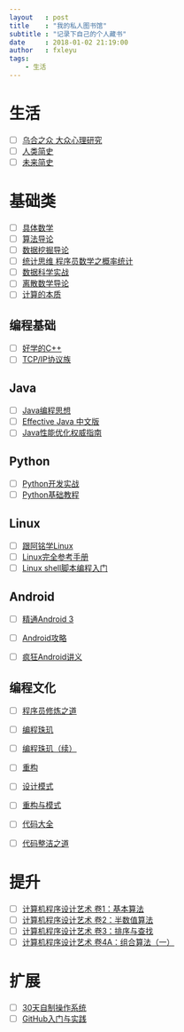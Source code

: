 ```yaml
---
layout   : post
title    : "我的私人图书馆"
subtitle : "记录下自己的个人藏书"
date     : 2018-01-02 21:19:00
author   : fxleyu
tags:
    - 生活
---
```


# 生活
- [ ] [乌合之众 大众心理研究](https://book.douban.com/subject/1012611/)
- [ ] [人类简史](https://book.douban.com/subject/25985021/)
- [ ] [未来简史](https://book.douban.com/subject/26943161/)

# 基础类
- [ ] [具体数学](https://book.douban.com/subject/21323941/)
- [ ] [算法导论](https://book.douban.com/subject/20432061/)
- [ ] [数据挖掘导论](https://book.douban.com/subject/5377669/)
- [ ] [统计思维 程序员数学之概率统计](https://book.douban.com/subject/24381562/)
- [ ] [数据科学实战](https://book.douban.com/subject/26320485/)
- [ ] [离散数学导论](https://book.douban.com/subject/1219002/)
- [ ] [计算的本质](https://book.douban.com/subject/26148763/)

## 编程基础
- [ ] [好学的C++](https://book.douban.com/subject/7063668/)
- [ ] [TCP/IP协议族](https://book.douban.com/subject/1801180/)

## Java
- [ ] [Java编程思想](https://book.douban.com/subject/2130190/)
- [ ] [Effective Java 中文版](https://book.douban.com/subject/3360807/)
- [ ] [Java性能优化权威指南](https://book.douban.com/subject/25828043/)

## Python
- [ ] [Python开发实战](https://book.douban.com/subject/25880219/)
- [ ] [Python基础教程](https://book.douban.com/subject/25880388/)

## Linux
- [ ] [跟阿铭学Linux](https://book.douban.com/subject/26005630/)
- [ ] [Linux完全参考手册](https://book.douban.com/subject/3519374/)
- [ ] [Linux shell脚本编程入门](https://book.douban.com/subject/25980976/)

## Android
- [ ] [精通Android 3](https://book.douban.com/subject/6902972/)
- [ ] [Android攻略](https://book.douban.com/subject/10793952/)
- [ ] [疯狂Android讲义](https://book.douban.com/subject/26410861/)


## 编程文化
- [ ] [程序员修炼之道](https://book.douban.com/subject/5387402/)
- [ ] [编程珠玑](https://book.douban.com/subject/3227098/)
- [ ] [编程珠玑（续）](https://book.douban.com/subject/6124333/)
- [ ] [重构](https://book.douban.com/subject/4262627/)
- [ ] [设计模式](https://book.douban.com/subject/1052241/)
- [ ] [重构与模式](https://book.douban.com/subject/5360962/)
- [ ] [代码大全](https://book.douban.com/subject/1477390/)
- [ ] [代码整洁之道](https://book.douban.com/subject/4199741/)


# 提升
- [ ] [计算机程序设计艺术 卷1：基本算法](https://book.douban.com/subject/5258931/)
- [ ] [计算机程序设计艺术 卷2：半数值算法](https://book.douban.com/subject/5258932/)
- [ ] [计算机程序设计艺术 卷3：排序与查找](https://book.douban.com/subject/5258933/)
- [ ] [计算机程序设计艺术 卷4A：组合算法（一）](https://book.douban.com/subject/7564419/)

# 扩展
- [ ] [30天自制操作系统](https://book.douban.com/subject/11530329/)
- [ ] [GitHub入门与实践](https://book.douban.com/subject/26462816/)
